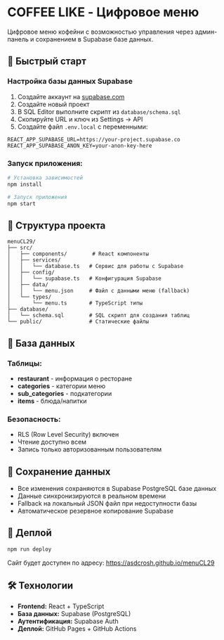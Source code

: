 # COFFEE LIKE - Цифровое меню

Цифровое меню кофейни с возможностью управления через админ-панель и сохранением в Supabase базе данных.

## 🚀 Быстрый старт

### Настройка базы данных Supabase

1. Создайте аккаунт на [supabase.com](https://supabase.com)
2. Создайте новый проект
3. В SQL Editor выполните скрипт из `database/schema.sql`
4. Скопируйте URL и ключ из Settings → API
5. Создайте файл `.env.local` с переменными:

```env
REACT_APP_SUPABASE_URL=https://your-project.supabase.co
REACT_APP_SUPABASE_ANON_KEY=your-anon-key-here
```

### Запуск приложения:

```bash
# Установка зависимостей
npm install

# Запуск приложения
npm start
```

## 📁 Структура проекта

```
menuCL29/
├── src/
│   ├── components/        # React компоненты
│   ├── services/
│   │   └── database.ts   # Сервис для работы с Supabase
│   ├── config/
│   │   └── supabase.ts   # Конфигурация Supabase
│   ├── data/
│   │   └── menu.json     # Файл с данными меню (fallback)
│   └── types/
│       └── menu.ts       # TypeScript типы
├── database/
│   └── schema.sql        # SQL скрипт для создания таблиц
└── public/               # Статические файлы
```

## 🔧 База данных

### Таблицы:
- **restaurant** - информация о ресторане
- **categories** - категории меню
- **sub_categories** - подкатегории
- **items** - блюда/напитки

### Безопасность:
- RLS (Row Level Security) включен
- Чтение доступно всем
- Запись только авторизованным пользователям

## 💾 Сохранение данных

- Все изменения сохраняются в Supabase PostgreSQL базе данных
- Данные синхронизируются в реальном времени
- Fallback на локальный JSON файл при недоступности базы
- Автоматическое резервное копирование Supabase

## 🚀 Деплой

```bash
npm run deploy
```

Сайт будет доступен по адресу: https://asdcrosh.github.io/menuCL29

## 🛠️ Технологии

- **Frontend:** React + TypeScript
- **База данных:** Supabase (PostgreSQL)
- **Аутентификация:** Supabase Auth
- **Деплой:** GitHub Pages + GitHub Actions
